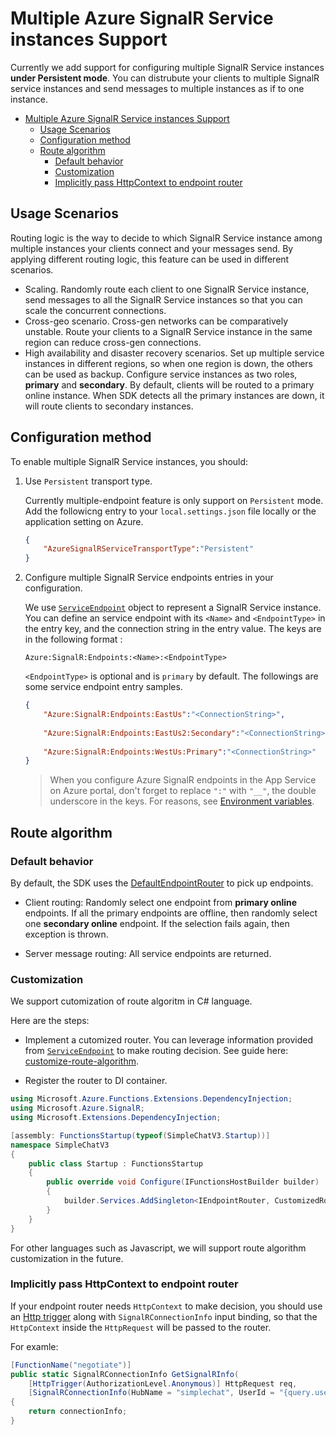 # Multiple Azure SignalR Service instances Support
Currently we add support for configuring multiple SignalR Service instances **under Persistent mode**. You can distrubute your clients to multiple SignalR service instances and send messages to multiple instances as if to one instance. 

<!-- TOC -->

- [Multiple Azure SignalR Service instances Support](#multiple-azure-signalr-service-instances-support)
  - [Usage Scenarios](#usage-scenarios)
  - [Configuration method](#configuration-method)
  - [Route algorithm](#route-algorithm)
    - [Default behavior](#default-behavior)
    - [Customization](#customization)
    - [Implicitly pass HttpContext to endpoint router](#implicitly-pass-httpcontext-to-endpoint-router)

<!-- /TOC -->

## Usage Scenarios
Routing logic is the way to decide to which SignalR Service instance among multiple instances your clients connect and your messages send. By applying different routing logic, this feature can be used in different scenarios. 
* Scaling. Randomly route each client to one SignalR Service instance, send messages to all the SignalR Service instances so that you can scale the concurrent connections.
* Cross-geo scenario. Cross-gen networks can be comparatively unstable. Route your clients to a SignalR Service instance in the same region can reduce cross-gen connections.
* High availability and disaster recovery scenarios. Set up multiple service instances in different regions, so when one region is down, the others can be used as backup. Configure service instances as two roles, **primary** and **secondary**. By default, clients will be routed to a primary online instance. When SDK detects all the primary instances are down, it will route clients to secondary instances.

## Configuration method

To enable multiple SignalR Service instances, you should: 

1. Use `Persistent` transport type.

    Currently multiple-endpoint feature is only support on `Persistent` mode. Add the followicng entry to your `local.settings.json` file locally or the application setting on Azure.

    ```json
    {
        "AzureSignalRServiceTransportType":"Persistent"
    }
    ```

2. Configure multiple SignalR Service endpoints entries in your configuration.

    We use [`ServiceEndpoint`](https://github.com/Azure/azure-signalr/blob/dev/src/Microsoft.Azure.SignalR.Common/Endpoints/ServiceEndpoint.cs) object to represent a SignalR Service instance. You can define an service endpoint with its `<Name>` and `<EndpointType>` in the entry key, and the connection string in the entry value. The keys are in the following format : 

    ```
    Azure:SignalR:Endpoints:<Name>:<EndpointType>
    ```

    `<EndpointType>` is optional and is `primary` by default. The followings are some service endpoint entry samples.
        
    ```json
    {
        "Azure:SignalR:Endpoints:EastUs":"<ConnectionString>",
        
        "Azure:SignalR:Endpoints:EastUs2:Secondary":"<ConnectionString>",
        
        "Azure:SignalR:Endpoints:WestUs:Primary":"<ConnectionString>"
    }
    ```

    > When you configure Azure SignalR endpoints in the App Service on Azure portal, don't forget to replace `":"` with `"__"`, the double underscore in the keys. For reasons, see [Environment variables](https://docs.microsoft.com/en-us/aspnet/core/fundamentals/configuration/?view=aspnetcore-5.0#environment-variables).

## Route algorithm

### Default behavior
By default, the SDK uses the [DefaultEndpointRouter](https://github.com/Azure/azure-signalr/blob/dev/src/Microsoft.Azure.SignalR/EndpointRouters/DefaultEndpointRouter.cs) to pick up endpoints.

* Client routing: Randomly select one endpoint from **primary online** endpoints. If all the primary endpoints are offline, then randomly select one **secondary online** endpoint. If the selection fails again, then exception is thrown.

* Server message routing: All service endpoints are returned.

### Customization
We support cutomization of route algoritm in C# language. 

Here are the steps:
* Implement a cutomized router. You can leverage information provided from [`ServiceEndpoint`](https://github.com/Azure/azure-signalr/blob/dev/src/Microsoft.Azure.SignalR.Common/Endpoints/ServiceEndpoint.cs) to make routing decision. See guide here: [customize-route-algorithm](https://github.com/Azure/azure-signalr/blob/dev/docs/sharding.md#customize-route-algorithm).

* Register the router to DI container.
```cs
using Microsoft.Azure.Functions.Extensions.DependencyInjection;
using Microsoft.Azure.SignalR;
using Microsoft.Extensions.DependencyInjection;

[assembly: FunctionsStartup(typeof(SimpleChatV3.Startup))]
namespace SimpleChatV3
{
    public class Startup : FunctionsStartup
    {
        public override void Configure(IFunctionsHostBuilder builder)
        {
            builder.Services.AddSingleton<IEndpointRouter, CustomizedRouter>();
        }
    }
}
```

For other languages such as Javascript, we will support route algorithm customization in the future.

### Implicitly pass HttpContext to endpoint router
If your endpoint router needs `HttpContext` to make decision, you should use an [Http trigger](https://docs.microsoft.com/en-us/azure/azure-functions/functions-bindings-http-webhook-trigger?tabs=csharp) along with `SignalRConnectionInfo` input binding, so that the `HttpContext` inside the `HttpRequest` will be passed to the router.

For examle:
```cs
[FunctionName("negotiate")]
public static SignalRConnectionInfo GetSignalRInfo(
    [HttpTrigger(AuthorizationLevel.Anonymous)] HttpRequest req,
    [SignalRConnectionInfo(HubName = "simplechat", UserId = "{query.userid}")] SignalRConnectionInfo connectionInfo)
{
    return connectionInfo;
}
```
<!--Todo New methods for class-based mode-->